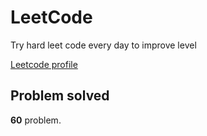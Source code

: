 # LeetCode

Try hard leet code every day to improve level

[ Leetcode profile ](https://leetcode.com/u/orgball2608/)

## Problem solved

**60** problem.
